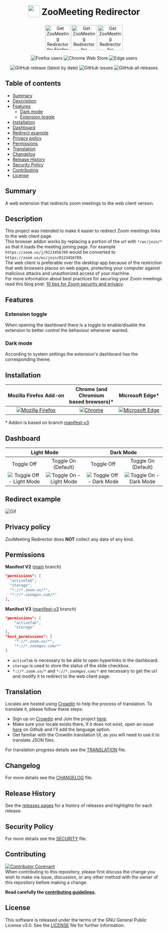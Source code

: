 <h1 align="center">
  <sub>
    <img src="https://raw.githubusercontent.com/EdoardoTosin/ZooMeeting-Redirector/main/src/icons/256x256.png" height="38" width="38">
  </sub>
  ZooMeeting Redirector
</h1>

<p align="center">
  <a href="https://addons.mozilla.org/firefox/addon/zoomeeting-redirector">
    <img src="https://blog.mozilla.org/addons/files/2020/04/get-the-addon-fx-apr-2020.svg" alt="Get ZooMeeting Redirector for Firefox" height=80px></a>
  <a href="https://chrome.google.com/webstore/detail/bfkjcjmaimcoidkipkgochffmlbfhbfj">
    <img src="https://storage.googleapis.com/web-dev-uploads/image/WlD8wC6g8khYWPJUsQceQkhXSlv1/HRs9MPufa1J1h5glNhut.png" alt="Get ZooMeeting Redirector for Chromium" height=80px></a>
  <a href="https://microsoftedge.microsoft.com/addons/detail/kfpmepjfaolgcgabdmbpkfnicejbiggn">
    <img src="https://developer.microsoft.com/en-us/microsoft-store/badges/images/English_get-it-from-MS.png" alt="Get ZooMeeting Redirector for Microsoft Edge" height=80px></a>
</p>

<p align="center">
  <img alt="Firefox users" src="https://img.shields.io/amo/users/zoomeeting-redirector?label=Firefox%20Users&style=for-the-badge&logo=firefox"/>
  <img alt="Chrome Web Store" src="https://img.shields.io/chrome-web-store/users/bfkjcjmaimcoidkipkgochffmlbfhbfj?color=007ec6&label=Chrome%20Users&logo=google-chrome&style=for-the-badge">
  <img alt="Edge users" src="https://img.shields.io/badge/dynamic/json?label=Edge%20Users&style=for-the-badge&logo=microsoft-edge&query=activeInstallCount&url=https%3A%2F%2Fmicrosoftedge.microsoft.com%2Faddons%2Fgetproductdetailsbycrxid%2Fkfpmepjfaolgcgabdmbpkfnicejbiggn">
</p>
<p align="center">
  <img alt="GitHub release (latest by date)" src="https://img.shields.io/github/v/release/EdoardoTosin/ZooMeeting-Redirector?label=Latest%20Release&style=for-the-badge">
  <img alt="GitHub issues" src="https://img.shields.io/github/issues/EdoardoTosin/ZooMeeting-Redirector?style=for-the-badge"/>
  <img alt="GitHub all releases" src="https://img.shields.io/github/downloads/EdoardoTosin/ZooMeeting-Redirector/total?style=for-the-badge"/>
</p>

## Table of contents

* [Summary](#summary)
* [Description](#description)
* [Features](#features)
  * [Dark mode](#dark-mode)
  * [Extension toggle](#extension-toggle)
* [Installation](#installation)
* [Dashboard](#dashboard)
* [Redirect example](#redirect-example)
* [Privacy policy](#privacy-policy)
* [Permissions](#permissions)
* [Translation](#translation)
* [Changelog](#changelog)
* [Release History](#release-history)
* [Security Policy](#security-policy)
* [Contributing](#contributing)
* [License](#license)

## Summary

A web extension that redirects zoom meetings to the web client version.

## Description

This project was intended to make it easier to redirect Zoom meetings links to the web client page.  
This browser addon works by replacing a portion of the url with `*/wc/join/*` so that it loads the meeting joining page. For example `https://zoom.us/j/0123456789` would be converted to `https://zoom.us/wc/join/0123456789`.  
The web client is preferable over the desktop app because of the restriction that web browsers places on web pages, protecting your computer against malicious attacks and unauthorized access of your machine.  
For more information about best practices for securing your Zoom meetings read this blog post: [10 tips for Zoom security and privacy](https://www.kaspersky.com/blog/zoom-security-ten-tips/34729).

## Features

### Extension toggle

When opening the dashboard there is a toggle to enable/disable the extension to better control the behaviour whenever wanted.

### Dark mode

According to system settings the extension's dashboard has the corresponding theme.

## Installation

<table>
    <thead align="center">
        <tr>
            <th>Mozilla Firefox Add-on</th>
            <th>Chrome (and<br>Chromium<br>based browsers)*</th>
            <th>Microsoft Edge*</th>
        </tr>
    </thead>
    <tbody align="center">
        <tr>
          <td><a href="https://addons.mozilla.org/firefox/addon/zoomeeting-redirector">
         <img alt="Mozilla Firefox" src="https://img.shields.io/amo/v/zoomeeting-redirector?label=firefox&logo=Firefox&style=for-the-badge"></a></td>
          <td><a href="https://chrome.google.com/webstore/detail/bfkjcjmaimcoidkipkgochffmlbfhbfj">
          <img alt="Chrome" src="https://img.shields.io/chrome-web-store/v/bfkjcjmaimcoidkipkgochffmlbfhbfj?label=chrome&logo=google-chrome&style=for-the-badge"></a></td>
          <td><a href="https://microsoftedge.microsoft.com/addons/detail/kfpmepjfaolgcgabdmbpkfnicejbiggn">
       <img alt="Microsoft Edge" src="https://img.shields.io/badge/dynamic/json?label=Edge%09%09&logo=microsoft-edge&style=for-the-badge&prefix=v&query=%24.version&url=https%3A%2F%2Fmicrosoftedge.microsoft.com%2Faddons%2Fgetproductdetailsbycrxid%2Fkfpmepjfaolgcgabdmbpkfnicejbiggn"></a></td>
        </tr>
    </tbody>
</table>

\* Addon is based on branch [manifest-v3](https://github.com/EdoardoTosin/ZooMeeting-Redirector/tree/manifest-v3)

## Dashboard

<table>
    <thead align="center">
        <tr>
            <th colspan=2>Light Mode</th>
            <th colspan=2>Dark Mode</th>
        </tr>
    </thead>
    <tbody align="center">
        <tr>
            <td>Toggle Off</td>
            <td>Toggle On<br>(Default)</td>
            <td>Toggle Off</td>
            <td>Toggle On<br>(Default)</td>
        </tr>
        <tr>
          <td><img alt="Toggle Off - Light Mode" src="https://raw.githubusercontent.com/EdoardoTosin/ZooMeeting-Redirector/main/assets/dashboard/off-light.png"></td>
          <td><img alt="Toggle On - Light Mode" src="https://raw.githubusercontent.com/EdoardoTosin/ZooMeeting-Redirector/main/assets/dashboard/on-light.png"></td>
          <td><img alt="Toggle Off - Dark Mode" src="https://raw.githubusercontent.com/EdoardoTosin/ZooMeeting-Redirector/main/assets/dashboard/off-dark.png"></td>
          <td><img alt="Toggle On - Dark Mode" src="https://raw.githubusercontent.com/EdoardoTosin/ZooMeeting-Redirector/main/assets/dashboard/on-dark.png"></td>
        </tr>
    </tbody>
</table>

## Redirect example

![Gif](https://raw.githubusercontent.com/EdoardoTosin/ZooMeeting-Redirector/main/assets/example/redirect_clip.gif)

## Privacy policy

ZooMeeting Redirector does **NOT** collect any data of any kind.

## Permissions

**Manifest V2** ([main](https://github.com/EdoardoTosin/ZooMeeting-Redirector/tree/main) branch)

``` json
"permissions": [
  "activeTab",
  "storage",
  "*://*.zoom.us/*",
  "*://*.zoomgov.com/*"
],
```

**Manifest V3** ([manifest-v3](https://github.com/EdoardoTosin/ZooMeeting-Redirector/tree/manifest-v3) branch)

``` json
"permissions": [
    "activeTab",
    "storage"
],
"host_permissions": [
    "*://*.zoom.us/*",
    "*://*.zoomgov.com/*"
]
```

- ``activeTab`` is necessary to be able to open hyperlinks in the dashboard.
- ``storage`` is used to store the status of the slide checkbox.  
- ``*://*.zoom.us/*`` and ``*://*.zoomgov.com/*`` are necessary to get the url and modify it to redirect to the web client page.

## Translation

Locales are hosted using [Crowdin](https://crowdin.com) to help the process of translation. To translate it, please follow these steps:
* Sign up on [Crowdin](https://accounts.crowdin.com/register) and Join the project [here](https://crowdin.com/project/zoomeeting-redirector).
* Make sure your locale exists there, if it does not exist, open an issue [here](https://github.com/EdoardoTosin/ZooMeeting-Redirector/issues) on Github and I'll add the language option.
* Get familiar with the Crowdin translation UI, as you will need to use it to translate JSON files.

For translation progress details see the [TRANSLATION](https://github.com/EdoardoTosin/ZooMeeting-Redirector/blob/main/TRANSLATION.md) file.

## Changelog

For more details see the [CHANGELOG](https://github.com/EdoardoTosin/ZooMeeting-Redirector/tree/main/CHANGELOG.md) file.

## Release History

See the [releases pages](https://github.com/EdoardoTosin/ZooMeeting-Redirector/releases) for a history of releases and highlights for each release.

## Security Policy

For more details see the [SECURITY](https://github.com/EdoardoTosin/ZooMeeting-Redirector/blob/main/SECURITY.md) file.

## Contributing

[![Contributor Covenant](https://img.shields.io/badge/Contributor%20Covenant-2.0-4baaaa.svg?style=for-the-badge)](https://github.com/EdoardoTosin/ZooMeeting-Redirector/tree/main/CODE_OF_CONDUCT.md)  
When contributing to this repository, please first discuss the change you wish to make via issue, discussion, or any other method with the owner of this repository before making a change.

**Read carefully the [contributing guidelines](https://github.com/EdoardoTosin/ZooMeeting-Redirector/tree/main/CONTRIBUTING.md).**

## License

This software is released under the terms of the GNU General Public License v3.0. See the [LICENSE](https://github.com/EdoardoTosin/ZooMeeting-Redirector/tree/main/LICENSE) file for further information.
